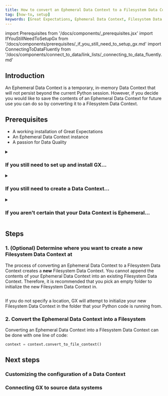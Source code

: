 ```yaml
---
title: How to convert an Ephemeral Data Context to a Filesystem Data Context
tag: [how-to, setup]
keywords: [Great Expectations, Ephemeral Data Context, Filesystem Data Context]
---
```


import Prerequisites from '/docs/components/_prerequisites.jsx'
import IfYouStillNeedToSetupGx from '/docs/components/prerequisites/_if_you_still_need_to_setup_gx.md'
import ConnectingToDataFluently from '/docs/components/connect_to_data/link_lists/_connecting_to_data_fluently.md'

## Introduction

An Ephemeral Data Context is a temporary, in-memory Data Context that will not persist beyond the current Python session.  However, if you decide you would like to save the contents of an Ephemeral Data Context for future use you can do so by converting it to a Filesystem Data Context.

## Prerequisites

<Prerequisites>

- A working installation of Great Expectations
- An Ephemeral Data Context instance
- A passion for Data Quality

</Prerequisites> 

<details>
<summary>

### If you still need to set up and install GX...

</summary>

<IfYouStillNeedToSetupGx />

</details>


<details>
<summary>

### If you still need to create a Data Context...

</summary>

The `get_context()` method will return an Ephemeral Data Context if your system is not set up to work with GX Cloud and a Filesystem Data Context cannot be found.  For more information, see:
- [How to quickly instantiate a Data Context](/docs/guides/setup/configuring_data_contexts/instantiating_data_contexts/how_to_quickly_instantiate_a_data_context.md)

You can also explicitly instantiate an Ephemeral Data Context (for those occasions when your system is set up to work with GX Cloud or you do have a previously initialized Filesystem Data Context).  For more information, see:
- [How to explicitly instantiate an Ephemeral Data Context](/docs/guides/setup/configuring_data_contexts/instantiating_data_contexts/how_to_explicitly_instantiate_an_ephemeral_data_context.md)

You can also check to see if a context you are currently using is 

</details>

<details>

<summary>

### If you aren't certain that your Data Context is Ephemeral...

</summary>

You can easily check to see if you are working with an Ephemeral Data Context with the following code (in this example, we are assuming your Data Context is stored in the variable `context`):

```python title="Python code"
from great_expectations.data_context import EphemeralDataContext

# ...

if isinstance(context, EphemeralDataContext):
    print(It's Ephemeral!)
```

</details>

## Steps

### 1. (Optional) Determine where you want to create a new Filesystem Data Context at

The process of converting an Ephemeral Data Context to a Filesystem Data Context creates a **new** Filesystem Data Context.  You cannot append the contents of your Ephemeral Data Context into an existing Filesystem Data Context.  Therefore, it is recommended that you pick an empty folder to initialize the new Filesystem Data Context in.  

```python title="Python code"

```

If you do not specify a location, GX will attempt to initialize your new Filesystem Data Context in the folder that your Python code is running from.

### 2. Convert the Ephemeral Data Context into a Filesystem

Converting an Ephemeral Data Context into a Filesystem Data Context can be done with one line of code:

```python title="Python code"
context = context.convert_to_file_context()
```

## Next steps

### Customizing the configuration of a Data Context

### Connecting GX to source data systems

<ConnectingToDataFluently />